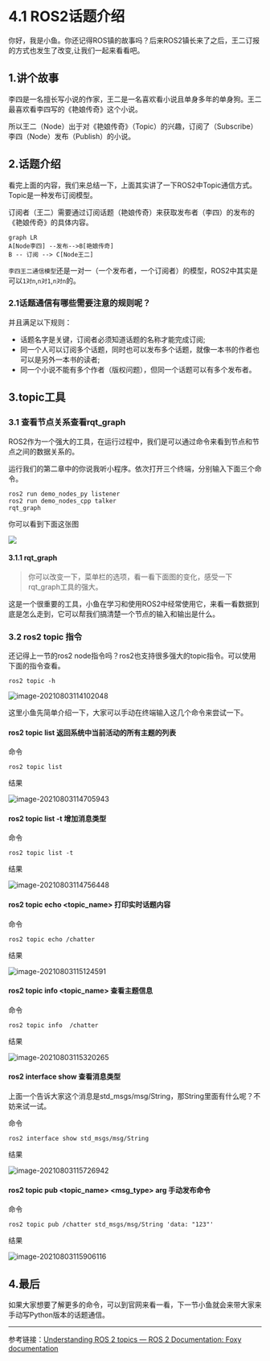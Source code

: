 # 4.1 ROS2话题介绍

你好，我是小鱼。你还记得ROS镇的故事吗？后来ROS2镇长来了之后，王二订报的方式也发生了改变,让我们一起来看看吧。

## 1.讲个故事

李四是一名擅长写小说的作家，王二是一名喜欢看小说且单身多年的单身狗。王二最喜欢看李四写的《艳娘传奇》这个小说。

所以王二（Node）出于对《艳娘传奇》（Topic）的兴趣，订阅了（Subscribe）李四（Node）发布（Publish）的小说。





## 2.话题介绍

看完上面的内容，我们来总结一下，上面其实讲了一下ROS2中Topic通信方式。Topic是一种发布订阅模型。

订阅者（王二）需要通过订阅话题（艳娘传奇）来获取发布者（李四）的发布的《艳娘传奇》的具体内容。

```mermaid
graph LR
A[Node李四] --发布-->B[艳娘传奇]
B -- 订阅 --> C[Node王二]
```

`李四王二通信模型`还是一对一（一个发布者，一个订阅者）的模型，ROS2中其实是可以`1对n`,`n对1`,`n对n`的。



### 2.1话题通信有哪些需要注意的规则呢？

并且满足以下规则：

- 话题名字是关键，订阅者必须知道话题的名称才能完成订阅;
- 同一个人可以订阅多个话题，同时也可以发布多个话题，就像一本书的作者也可以是另外一本书的读者;
- 同一个小说不能有多个作者（版权问题），但同一个话题可以有多个发布者。





## 3.topic工具

### 3.1 查看节点关系查看rqt_graph

ROS2作为一个强大的工具，在运行过程中，我们是可以通过命令来看到节点和节点之间的数据关系的。

运行我们的第二章中的你说我听小程序。依次打开三个终端，分别输入下面三个命令。

```
ros2 run demo_nodes_py listener
ros2 run demo_nodes_cpp talker
rqt_graph
```

你可以看到下面这张图

![](4.1ROS2话题介绍/imgs/image-20210803113450234.png)

#### 3.1.1 rqt_graph

> 你可以改变一下，菜单栏的选项，看一看下面图的变化，感受一下rqt_graph工具的强大。

这是一个很重要的工具，小鱼在学习和使用ROS2中经常使用它，来看一看数据到底是怎么走到，它可以帮我们搞清楚一个节点的输入和输出是什么。

### 3.2 ros2 topic 指令

还记得上一节的ros2 node指令吗？ros2也支持很多强大的topic指令。可以使用下面的指令查看。

```
ros2 topic -h
```

![image-20210803114102048](4.1ROS2话题介绍/imgs/image-20210803114102048.png)

这里小鱼先简单介绍一下，大家可以手动在终端输入这几个命令来尝试一下。



#### ros2 topic list 返回系统中当前活动的所有主题的列表

命令

```
ros2 topic list
```

结果

![image-20210803114705943](4.1ROS2话题介绍/imgs/image-20210803114705943.png)

####  ros2 topic list -t 增加消息类型

命令

```
ros2 topic list -t
```

结果

![image-20210803114756448](4.1ROS2话题介绍/imgs/image-20210803114756448.png)



#### ros2 topic echo <topic_name> 打印实时话题内容

命令

```
ros2 topic echo /chatter
```

结果

![image-20210803115124591](4.1ROS2话题介绍/imgs/image-20210803115124591.png)



#### ros2 topic info <topic_name> 查看主题信息

命令

```
ros2 topic info  /chatter
```

结果

![image-20210803115320265](4.1ROS2话题介绍/imgs/image-20210803115320265.png)

#### ros2 interface show 查看消息类型

上面一个告诉大家这个消息是std_msgs/msg/String，那String里面有什么呢？不妨来试一试。

命令

```
ros2 interface show std_msgs/msg/String
```

结果

![image-20210803115726942](4.1ROS2话题介绍/imgs/image-20210803115726942.png)



#### ros2 topic pub <topic_name> <msg_type>  arg 手动发布命令

命令

```
ros2 topic pub /chatter std_msgs/msg/String 'data: "123"'
```



结果

![image-20210803115906116](4.1ROS2话题介绍/imgs/image-20210803115906116.png)





## 4.最后

如果大家想要了解更多的命令，可以到官网来看一看，下一节小鱼就会来带大家来手动写Python版本的话题通信。





------

参考链接：[Understanding ROS 2 topics — ROS 2 Documentation: Foxy documentation](http://docs.ros.org/en/foxy/Tutorials/Topics/Understanding-ROS2-Topics.html)

